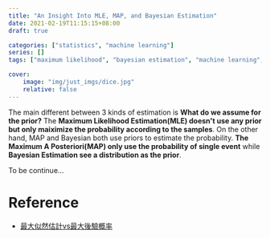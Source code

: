 ```yaml
---
title: "An Insight Into MLE, MAP, and Bayesian Estimation"
date: 2021-02-19T11:15:15+08:00
draft: true

categories: ["statistics", "machine learning"]
series: []
tags: ["maximum likelihood", "bayesian estimation", "machine learning", "maximum a posteriori", "statistics", "bayes"]

cover:
    image: "img/just_imgs/dice.jpg"
    relative: false
---
```


The main different between 3 kinds of estimation is **What do we assume for the prior?** The **Maximum Likelihood Estimation(MLE) doesn't use any prior but only maiximize the probability according to the samples**. On the other hand, MAP and Bayesian both use priors to estimate the probability. **The Maximum A Posteriori(MAP) only use the probability of single event** while **Bayesian Estimation see a distribution as the prior**.

To be continue...

# Reference 
- [最大似然估計vs最大後驗概率](https://www.itread01.com/content/1543225688.html)